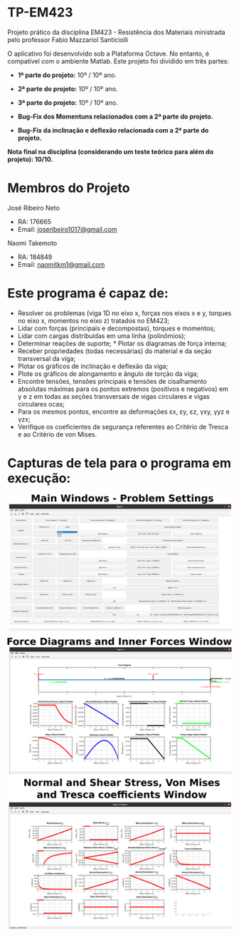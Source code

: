 # TP-EM423
Projeto prático da disciplina EM423 - Resistência dos Materiais ministrada pelo professor Fabio Mazzariol Santiciolli

O aplicativo foi desenvolvido sob a Plataforma Octave. No entanto, é compatível com o ambiente Matlab. Este projeto foi dividido em três partes:

* **1ª parte do projeto:** 10º / 10º ano.

* **2ª parte do projeto:** 10º / 10º ano.

* **3ª parte do projeto:** 10º / 10º ano.

* **Bug-Fix dos Momentuns relacionados com a 2ª parte do projeto.**

* **Bug-Fix da inclinação e deflexão relacionada com a 2ª parte do projeto.**

**Nota final na disciplina (considerando um teste teórico para além do projeto): 10/10.**

# Membros do Projeto

José Ribeiro Neto

* RA: 176665
* Email: <joseribeiro1017@gmail.com>

Naomi Takemoto

* RA: 184849
* Email: <naomitkm1@gmail.com>

# Este programa é capaz de:

* Resolver os problemas (viga 1D no eixo x, forças nos eixos x e y, torques no eixo x, momentos no eixo z) tratados no EM423;
* Lidar com forças (principais e decompostas), torques e momentos;
* Lidar com cargas distribuídas em uma linha (polinômios);
* Determinar reações de suporte; * Plotar os diagramas de força interna;
* Receber propriedades (todas necessárias) do material e da seção transversal da viga;
* Plotar os gráficos de inclinação e deflexão da viga;
* Plote os gráficos de alongamento e ângulo de torção da viga;
* Encontre tensões, tensões principais e tensões de cisalhamento absolutas máximas para os pontos extremos (positivos e negativos) em y e z em todas as seções transversais de vigas circulares e vigas circulares ocas;
* Para os mesmos pontos, encontre as deformações εx, εy, εz, γxy, γyz e γzx;
* Verifique os coeficientes de segurança referentes ao Critério de Tresca e ao Critério de von Mises.

# Capturas de tela para o programa em execução:

![](screenshots.png?raw=true "Octave APP Screenshots")
